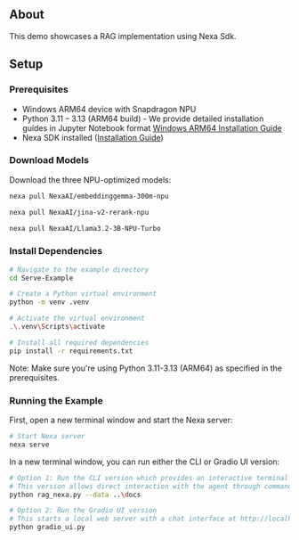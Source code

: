 ## About

This demo showcases a RAG implementation using Nexa Sdk.

## Setup

### Prerequisites
- Windows ARM64 device with Snapdragon NPU
- Python 3.11 – 3.13 (ARM64 build) - We provide detailed installation guides in Jupyter Notebook format
[Windows ARM64 Installation Guide](https://github.com/NexaAI/nexa-sdk/blob/main/bindings/python/notebook/winodws(arm64).ipynb)
- Nexa SDK installed ([Installation Guide](https://github.com/NexaAI/nexa-sdk?tab=readme-ov-file#step-1-download-nexa-cli-with-one-click))


### Download Models
Download the three NPU-optimized models:

```bash
nexa pull NexaAI/embeddinggemma-300m-npu

nexa pull NexaAI/jina-v2-rerank-npu

nexa pull NexaAI/Llama3.2-3B-NPU-Turbo
```

### Install Dependencies

```bash
# Navigate to the example directory
cd Serve-Example

# Create a Python virtual environment
python -m venv .venv

# Activate the virtual environment
.\.venv\Scripts\activate

# Install all required dependencies
pip install -r requirements.txt
```

Note: Make sure you're using Python 3.11-3.13 (ARM64) as specified in the prerequisites.

### Running the Example

First, open a new terminal window and start the Nexa server:
```bash
# Start Nexa server
nexa serve
```

In a new terminal window, you can run either the CLI or Gradio UI version:

```bash
# Option 1: Run the CLI version which provides an interactive terminal interface
# This version allows direct interaction with the agent through command line
python rag_nexa.py --data ..\docs

# Option 2: Run the Gradio UI version
# This starts a local web server with a chat interface at http://localhost:7860
python gradio_ui.py

```